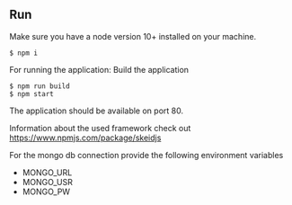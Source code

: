 ## Run
Make sure you have a node version 10+ installed on your machine.

```
$ npm i
```

For running the application:
Build the application
```
$ npm run build
$ npm start
```

The application should be available on port 80.

Information about the used framework check out  
https://www.npmjs.com/package/skeidjs

For the mongo db connection provide the following environment variables
- MONGO_URL
- MONGO_USR
- MONGO_PW

